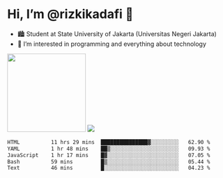 # Hi, I’m @rizkikadafi 👋
- 🏙 Student at State University of Jakarta (Universitas Negeri Jakarta)
- 👀 I’m interested in programming and everything about technology
<img height="180em" src="https://github-readme-stats.vercel.app/api?username=rizkikadafi&show_icons=true&hide_border=true&&count_private=true&include_all_commits=true" />
<img src="https://github-readme-stats.vercel.app/api/top-langs/?username=rizkikadafi&show_icons=true&hide_border=true&&count_private=true&include_all_commits=true" />

<!--START_SECTION:waka-->

```txt
HTML          11 hrs 29 mins  ███████████████▓░░░░░░░░░   62.90 %
YAML          1 hr 48 mins    ██▒░░░░░░░░░░░░░░░░░░░░░░   09.93 %
JavaScript    1 hr 17 mins    █▓░░░░░░░░░░░░░░░░░░░░░░░   07.05 %
Bash          59 mins         █▒░░░░░░░░░░░░░░░░░░░░░░░   05.44 %
Text          46 mins         █░░░░░░░░░░░░░░░░░░░░░░░░   04.23 %
```

<!--END_SECTION:waka-->

<!---
rizkikadafi/rizkikadafi is a ✨ special ✨ repository because its `README.md` (this file) appears on your GitHub profile.
You can click the Preview link to take a look at your changes.
--->
